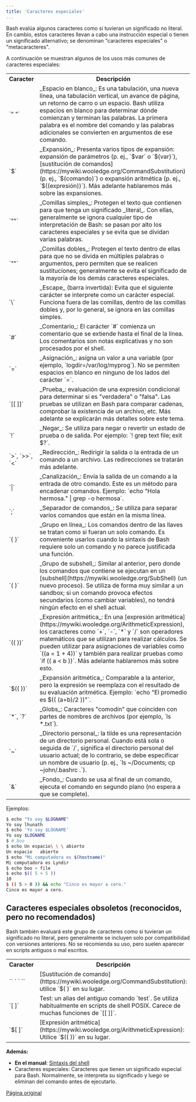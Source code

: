 ```yaml
---
title: 'Caracteres especiales'
...
```


Bash evalúa algunos caracteres como si tuvieran un significado no literal. En cambio, estos caracteres llevan a cabo una instrucción especial o tienen un significado alternativo; se denominan "caracteres especiales" o "metacaracteres".

A continuación se muestran algunos de los usos más comunes de caracteres especiales:

<table>
	<tr>
		<th>Caracter</th>
		<th>Descripción</th>
	</tr>
	<tr>
		<td>`" "`</td>
		<td>
			_Espacio en blanco_: Es una tabulación, una nueva línea, una tabulación vertical, un avance de página, un retorno de carro o un espacio. Bash utiliza espacios en blanco para determinar dónde comienzan y terminan las palabras. La primera palabra es el nombre del comando y las palabras adicionales se convierten en argumentos de ese comando.
		</td>
	</tr>
	<tr>
		<td>`$`</td>
		<td>
			_Expansión_: Presenta varios tipos de expansión: expansión de parámetros (p. ej., `$var` o `${var}`), [sustitución de comandos](https://mywiki.wooledge.org/CommandSubstitution) (p. ej., `$(comando)`) o expansión aritmética (p. ej., `$((expresión))`). Más adelante hablaremos más sobre las expansiones.
		</td>
	</tr>
	<tr>
		<td>`""`</td>
		<td>
			_Comillas simples_: Protegen el texto que contienen para que tenga un significado _literal_. Con ellas, generalmente se ignora cualquier tipo de interpretación de Bash: se pasan por alto los caracteres especiales y se evita que se dividan varias palabras.
		</td>
	</tr>
	<tr>
		<td>`""`</td>
		<td>
			_Comillas dobles_: Protegen el texto dentro de ellas para que no se divida en múltiples palabras o argumentos, pero permiten que se realicen sustituciones; generalmente se evita el significado de la mayoría de los demás caracteres especiales.
		</td>
	</tr>
	<tr>
		<td>`\`</td>
		<td>
			_Escape_ (barra invertida): Evita que el siguiente carácter se interprete como un carácter especial. Funciona fuera de las comillas, dentro de las comillas dobles y, por lo general, se ignora en las comillas simples.
		</td>
	</tr>
	<tr>
		<td>`#`</td>
		<td>
			_Comentario_: El carácter `#` comienza un comentario que se extiende hasta el final de la línea. Los comentarios son notas explicativas y no son procesados por el shell.
		</td>
	</tr>
	<tr>
		<td>`=`</td>
		<td>
			_Asignación_: asigna un valor a una variable (por ejemplo, `logdir=/var/log/myprog`). No se permiten espacios en blanco en ninguno de los lados del carácter `=`.
		</td>
	</tr>
	<tr>
		<td>`[[ ]]`</td>
		<td>
			_Prueba_: evaluación de una expresión condicional para determinar si es "verdadera" o "falsa". Las pruebas se utilizan en Bash para comparar cadenas, comprobar la existencia de un archivo, etc. Más adelante se explicarán más detalles sobre este tema.
		</td>
	</tr>
	<tr>
		<td>`!`</td>
		<td>
			_Negar_: Se utiliza para negar o revertir un estado de prueba o de salida. Por ejemplo: `! grep text file; exit $?`.
		</td>
	</tr>
	<tr>
		<td>`>`, `>>`, `<`</td>
		<td>
			_Redirección_: Redirigir la salida o la entrada de un comando a un archivo. Las redirecciones se tratarán más adelante.
		</td>
	</tr>
	<tr>
		<td>`|`</td>
		<td>
			_Canalización_: Envía la salida de un comando a la entrada de otro comando. Este es un método para encadenar comandos. Ejemplo: `echo "Hola hermosa." | grep -o hermosa`.
		</td>
	</tr>
	<tr>
		<td>`;`</td>
		<td>
			_Separador de comandos_: Se utiliza para separar varios comandos que están en la misma línea.
		</td>
	</tr>
	<tr>
		<td>`{ }`</td>
		<td>
			_Grupo en línea_: Los comandos dentro de las llaves se tratan como si fueran un solo comando. Es conveniente usarlos cuando la sintaxis de Bash requiere solo un comando y no parece justificada una función.
		</td>
	</tr>
	<tr>
		<td>`( )`</td>
		<td>
			_Grupo de subshell_: Similar al anterior, pero donde los comandos que contiene se ejecutan en un [subshell](https://mywiki.wooledge.org/SubShell) (un nuevo proceso). Se utiliza de forma muy similar a un sandbox; si un comando provoca efectos secundarios (como cambiar variables), no tendrá ningún efecto en el shell actual.
		</td>
	</tr>
	<tr>
		<td>`(( ))`</td>
		<td>
			_Expresión aritmética_: En una [expresión aritmética](https://mywiki.wooledge.org/ArithmeticExpression), los caracteres como `+`, `-`, `*` y `/` son operadores matemáticos que se utilizan para realizar cálculos. Se pueden utilizar para asignaciones de variables como `((a = 1 + 4))` y también para realizar pruebas como `if (( a < b ))`. Más adelante hablaremos más sobre esto.
		</td>
	</tr>
	<tr>
		<td>`$(( ))`</td>
		<td>
			_Expansión aritmética_: Comparable a la anterior, pero la expresión se reemplaza con el resultado de su evaluación aritmética. Ejemplo: `echo "El promedio es $(( (a+b)/2 ))"`.
		</td>
	</tr>
	<tr>
		<td>`*`, `?`</td>
		<td>
			_Globs_: Caracteres "comodín" que coinciden con partes de nombres de archivos (por ejemplo, `ls *.txt`).
		</td>
	</tr>
	<tr>
		<td>`~`</td>
		<td>
			_Directorio personal_: la tilde es una representación de un directorio personal. Cuando está sola o seguida de `/`, significa el directorio personal del usuario actual; de lo contrario, se debe especificar un nombre de usuario (p. ej., `ls ~/Documents; cp ~john/.bashrc .`).
		</td>
	</tr>
	<tr>
		<td>`&`</td>
		<td>
			_Fondo_: Cuando se usa al final de un comando, ejecuta el comando en segundo plano (no espera a que se complete).
		</td>
	</tr>
</table>

Ejemplos:

```bash
$ echo "Yo soy $LOGNAME"
Yo soy lhunath
$ echo 'Yo soy $LOGNAME'
Yo soy $LOGNAME
$ # boo
$ echo Un espacio\ \ \ abierto
Un espacio   abierto
$ echo "Mi computadora es $(hostname)"
Mi computadora es Lyndir
$ echo boo > file
$ echo $(( 5 + 5 ))
10
$ (( 5 > 0 )) && echo "Cinco es mayor a cero."
Cinco es mayor a cero.
```

## Caracteres especiales obsoletos (reconocidos, pero no recomendados)

Bash también evaluará este grupo de caracteres como si tuvieran un significado no literal, pero generalmente se incluyen solo por compatibilidad con versiones anteriores. No se recomienda su uso, pero suelen aparecer en scripts antiguos o mal escritos.

<table>
	<tr>
		<th>Caracter</th>
		<th>Descripción</th>
	</tr>
	<tr>
		<td>`` ` ` ``</td>
		<td>
			[Sustitución de comando](https://mywiki.wooledge.org/CommandSubstitution): utilice `$( )` en su lugar.
		</td>
	</tr>
	<tr>
		<td>`[ ]`</td>
		<td>
			Test: un alias del antiguo comando `test`. Se utiliza habitualmente en scripts de shell POSIX. Carece de muchas funciones de `[[ ]]`.
		</td>
	</tr>
	<tr>
		<td>`$[ ]`</td>
		<td>
			[Expresión aritmética](https://mywiki.wooledge.org/ArithmeticExpression): Utilice `$(( ))` en su lugar.
		</td>
	</tr>
</table>

**Además:**

- **En el manual**: [Sintaxis del shell](http://www.gnu.org/software/bash/manual/html_node/Shell-Syntax.html#Shell-Syntax)
- Caracteres especiales: Caracteres que tienen un significado especial para Bash. Normalmente, se interpreta su significado y luego se eliminan del comando antes de ejecutarlo.

[Página original](https://mywiki.wooledge.org/BashGuide/SpecialCharacters)
